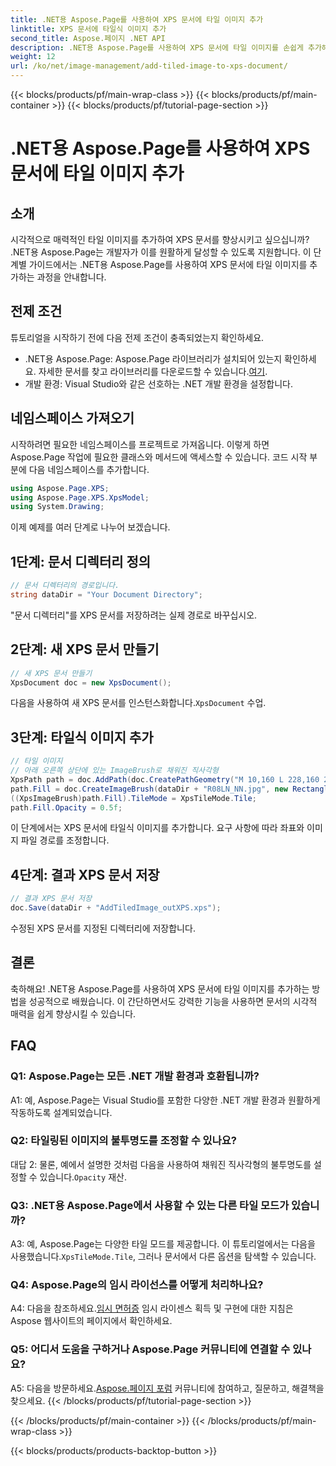 ```yaml
---
title: .NET용 Aspose.Page를 사용하여 XPS 문서에 타일 이미지 추가
linktitle: XPS 문서에 타일식 이미지 추가
second_title: Aspose.페이지 .NET API
description: .NET용 Aspose.Page를 사용하여 XPS 문서에 타일 이미지를 손쉽게 추가해 보세요. 시각적 매력을 강화하고 멋진 문서를 만들어보세요.
weight: 12
url: /ko/net/image-management/add-tiled-image-to-xps-document/
---
```


{{< blocks/products/pf/main-wrap-class >}}
{{< blocks/products/pf/main-container >}}
{{< blocks/products/pf/tutorial-page-section >}}

# .NET용 Aspose.Page를 사용하여 XPS 문서에 타일 이미지 추가

## 소개

시각적으로 매력적인 타일 이미지를 추가하여 XPS 문서를 향상시키고 싶으십니까? .NET용 Aspose.Page는 개발자가 이를 원활하게 달성할 수 있도록 지원합니다. 이 단계별 가이드에서는 .NET용 Aspose.Page를 사용하여 XPS 문서에 타일 이미지를 추가하는 과정을 안내합니다.

## 전제 조건

튜토리얼을 시작하기 전에 다음 전제 조건이 충족되었는지 확인하세요.

-  .NET용 Aspose.Page: Aspose.Page 라이브러리가 설치되어 있는지 확인하세요. 자세한 문서를 찾고 라이브러리를 다운로드할 수 있습니다.[여기](https://reference.aspose.com/page/net/).
- 개발 환경: Visual Studio와 같은 선호하는 .NET 개발 환경을 설정합니다.

## 네임스페이스 가져오기

시작하려면 필요한 네임스페이스를 프로젝트로 가져옵니다. 이렇게 하면 Aspose.Page 작업에 필요한 클래스와 메서드에 액세스할 수 있습니다. 코드 시작 부분에 다음 네임스페이스를 추가합니다.

```csharp
using Aspose.Page.XPS;
using Aspose.Page.XPS.XpsModel;
using System.Drawing;
```

이제 예제를 여러 단계로 나누어 보겠습니다.

## 1단계: 문서 디렉터리 정의

```csharp
// 문서 디렉터리의 경로입니다.
string dataDir = "Your Document Directory";
```

"문서 디렉터리"를 XPS 문서를 저장하려는 실제 경로로 바꾸십시오.

## 2단계: 새 XPS 문서 만들기

```csharp
// 새 XPS 문서 만들기
XpsDocument doc = new XpsDocument();
```

 다음을 사용하여 새 XPS 문서를 인스턴스화합니다.`XpsDocument` 수업.

## 3단계: 타일식 이미지 추가

```csharp
// 타일 이미지
// 아래 오른쪽 상단에 있는 ImageBrush로 채워진 직사각형
XpsPath path = doc.AddPath(doc.CreatePathGeometry("M 10,160 L 228,160 228,305 10,305"));
path.Fill = doc.CreateImageBrush(dataDir + "R08LN_NN.jpg", new RectangleF(0f, 0f, 128f, 96f), new RectangleF(0f, 0f, 64f, 48f));
((XpsImageBrush)path.Fill).TileMode = XpsTileMode.Tile;
path.Fill.Opacity = 0.5f;
```

이 단계에서는 XPS 문서에 타일식 이미지를 추가합니다. 요구 사항에 따라 좌표와 이미지 파일 경로를 조정합니다.

## 4단계: 결과 XPS 문서 저장

```csharp
// 결과 XPS 문서 저장
doc.Save(dataDir + "AddTiledImage_outXPS.xps");
```

수정된 XPS 문서를 지정된 디렉터리에 저장합니다.

## 결론

축하해요! .NET용 Aspose.Page를 사용하여 XPS 문서에 타일 이미지를 추가하는 방법을 성공적으로 배웠습니다. 이 간단하면서도 강력한 기능을 사용하면 문서의 시각적 매력을 쉽게 향상시킬 수 있습니다.

## FAQ

### Q1: Aspose.Page는 모든 .NET 개발 환경과 호환됩니까?

A1: 예, Aspose.Page는 Visual Studio를 포함한 다양한 .NET 개발 환경과 원활하게 작동하도록 설계되었습니다.

### Q2: 타일링된 이미지의 불투명도를 조정할 수 있나요?

대답 2: 물론, 예에서 설명한 것처럼 다음을 사용하여 채워진 직사각형의 불투명도를 설정할 수 있습니다.`Opacity` 재산.

### Q3: .NET용 Aspose.Page에서 사용할 수 있는 다른 타일 모드가 있습니까?

 A3: 예, Aspose.Page는 다양한 타일 모드를 제공합니다. 이 튜토리얼에서는 다음을 사용했습니다.`XpsTileMode.Tile`, 그러나 문서에서 다른 옵션을 탐색할 수 있습니다.

### Q4: Aspose.Page의 임시 라이선스를 어떻게 처리하나요?

 A4: 다음을 참조하세요.[임시 면허증](https://purchase.aspose.com/temporary-license/) 임시 라이센스 획득 및 구현에 대한 지침은 Aspose 웹사이트의 페이지에서 확인하세요.

### Q5: 어디서 도움을 구하거나 Aspose.Page 커뮤니티에 연결할 수 있나요?

 A5: 다음을 방문하세요.[Aspose.페이지 포럼](https://forum.aspose.com/c/page/39) 커뮤니티에 참여하고, 질문하고, 해결책을 찾으세요.
{{< /blocks/products/pf/tutorial-page-section >}}

{{< /blocks/products/pf/main-container >}}
{{< /blocks/products/pf/main-wrap-class >}}

{{< blocks/products/products-backtop-button >}}
